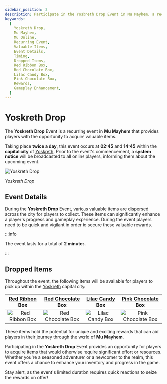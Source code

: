 ```yaml
---
sidebar_position: 2
description: Participate in the Yoskreth Drop Event in Mu Mayhem, a recurring event offering players the chance to collect valuable items. Learn about the event details, timing, and the items available for pickup. Enhance your gameplay by seizing unique rewards during this time-limited event.
keywords:
  [
    Yoskreth Drop,
    Mu Mayhem,
    Mu Online,
    Recurring Event,
    Valuable Items,
    Event Details,
    Timing,
    Dropped Items,
    Red Ribbon Box,
    Red Chocolate Box,
    Lilac Candy Box,
    Pink Chocolate Box,
    Rewards,
    Gameplay Enhancement,
  ]
---
```


# Yoskreth Drop

The **Yoskreth Drop** Event is a recurring event in **Mu Mayhem** that provides players with the opportunity to acquire valuable items.

Taking place **twice a day**, this event occurs at **02:45** and **14:45** within the **capital city** of [Yoskreth](/maps/yoskreth). Prior to the event's commencement, a **system notice** will be broadcasted to all online players, informing them about the upcoming event.

![Yoskreth Drop](/img/events/yoskreth-drop.jpg)

_Yoskreth Drop_

## Event Details

During the **Yoskreth Drop** Event, various valuable items are dispersed across the city for players to collect. These items can significantly enhance a player's progress and gameplay experience. During the event players need to be quick and vigilant in order to secure these valuable rewards.

:::info

The event lasts for a total of **2 minutes**.

:::

## Dropped Items

Throughout the event, the following items will be available for players to pick up within the [Yoskreth](/maps/yoskreth) capital city:

|    [Red Ribbon Box](/items/item-bags/misc/red-ribbon-box)     |   [Red Chocolate Box](/items/item-bags/misc/red-chocolate-box)   |   [Lilac Candy Box](/items/item-bags/misc/lilac-candy-box)   |   [Pink Chocolate Box](/items/item-bags/misc/pink-chocolate-box)   |
| :-----------------------------------------------------------: | :--------------------------------------------------------------: | :----------------------------------------------------------: | :----------------------------------------------------------------: |
| ![Red Ribbon Box](/img/items/item-bags/box-of-red-ribbon.png) | ![Red Chocolate Box](/img/items/item-bags/red-chocolate-box.png) | ![Lilac Candy Box](/img/items/item-bags/lilac-candy-box.png) | ![Pink Chocolate Box](/img/items/item-bags/pink-chocolate-box.png) |

These items hold the potential for unique and exciting rewards that can aid players in their journey through the world of **Mu Mayhem**.

Participating in the **Yoskreth Drop** Event provides an opportunity for players to acquire items that would otherwise require significant effort or resources. Whether you're a seasoned adventurer or a newcomer to the realm, this event offers a chance to enhance your inventory and progress in the game.

Stay alert, as the event's limited duration requires quick reactions to seize the rewards on offer!
